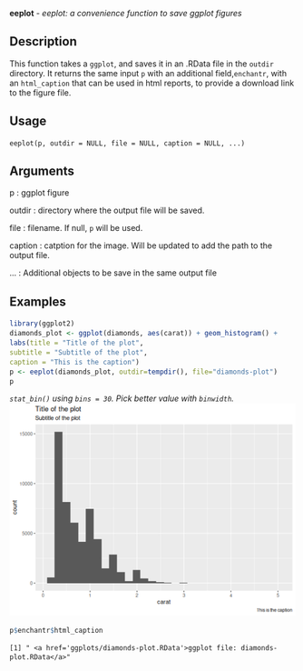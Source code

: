 **eeplot** - *eeplot: a convenience function to save ggplot figures*

Description
--------------------

This function takes a `ggplot`, and saves it in an .RData file in
the `outdir` directory. It returns the same input `p` with an 
additional field,`enchantr`, with an `html_caption`
that can be used in html reports, to provide a download link to the figure file.


Usage
--------------------
```
eeplot(p, outdir = NULL, file = NULL, caption = NULL, ...)
```

Arguments
-------------------

p
:   ggplot figure

outdir
:   directory where the output file will be saved.

file
:   filename. If null, `p` will be used.

caption
:   catption for the image. Will be updated to add the path to
the output file.

...
:   Additional objects to be save in the same output file





Examples
-------------------

```R
library(ggplot2)
diamonds_plot <- ggplot(diamonds, aes(carat)) + geom_histogram() +
labs(title = "Title of the plot",
subtitle = "Subtitle of the plot",
caption = "This is the caption")
p <- eeplot(diamonds_plot, outdir=tempdir(), file="diamonds-plot")
p

```

*`stat_bin()` using `bins = 30`. Pick better value with `binwidth`.*![3](eeplot-3.png)

```R
p$enchantr$html_caption
```


```
[1] " <a href='ggplots/diamonds-plot.RData'>ggplot file: diamonds-plot.RData</a>"

```









